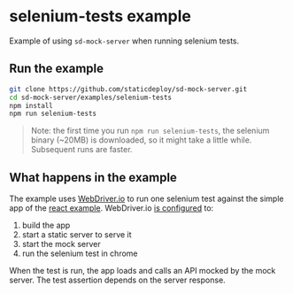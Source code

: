 # selenium-tests example

Example of using `sd-mock-server` when running selenium tests.

## Run the example

```sh
git clone https://github.com/staticdeploy/sd-mock-server.git
cd sd-mock-server/examples/selenium-tests
npm install
npm run selenium-tests
```

> Note: the first time you run `npm run selenium-tests`, the selenium binary
> (~20MB) is downloaded, so it might take a little while. Subsequent runs are
> faster.

## What happens in the example

The example uses [WebDriver.io](http://webdriver.io/) to run one selenium test
against the simple app of the [react example](../react-app). WebDriver.io
[is configured](./wdio.conf.js) to:

1. build the app
2. start a static server to serve it
3. start the mock server
4. run the selenium test in chrome

When the test is run, the app loads and calls an API mocked by the mock server.
The test assertion depends on the server response.
